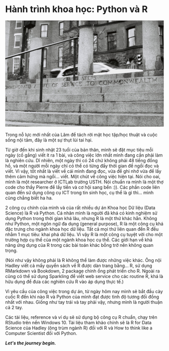 # Hành trình khoa học: Python và R

![My Banner](../img/banner.JPG "this is my favorite photo from Boston, MA, USA")

Trong nỗ lực mới nhất của Lâm để tách rời mặt học tập/học thuật và cuộc sống nội tâm, đây là một sự thụt lùi tai hại.

Từ giờ đến khi sinh nhật 23 tuổi của bản thân, mình sẽ đặt mục tiêu mỗi ngày (cố gắng) viết ít ra 1 bài, và công việc lớn nhất mình đang cần phải làm là nghiên cứu. Dĩ nhiên, một ngày thì có 24 chứ không phải 48 tiếng đồng hồ, và một người mỗi ngày chỉ có thể có từng đấy thời gian để ngồi đọc và viết. Vì vậy, tốt nhất là viết về cái mình đang đọc, vừa để ghi nhớ vừa để lấy thêm cảm hứng mà ngồi... viết. Một chút về công việc hiện tại. Nói cho oai, mình là một researcher ở ICTLab trường USTH. Nói chuẩn ra mình là một thợ code cho thầy Pierre để lấy tiền và cơ hội sang bển :)). Các phần code liên quan đến sử dụng công cụ ICT trong tin sinh học, cụ thể là gì thì... mình cũng chẳng biết ha ha.

2 công cụ chính của mình và của rất nhiều dự án Khoa học Dữ liệu (Data Science) là R và Python. Cá nhân mình là người đã khá có kinh nghiệm sử dụng Python trong thời gian khá lâu, nhưng R là một thứ khác hẳn. Không như Python, một ngôn ngữ đa dụng (general purpose), R là một công cụ khá đặc trưng cho ngành khoa học dữ liệu. Tất cả mọi thứ liên quan đển R đều nhằm 1 mục tiêu: khai phá dữ liệu. Vì vậy R là một công cụ tuyệt vời cho một trường hợp cụ thể của một ngành khoa học cụ thể. Các giới hạn về khả năng ứng dụng của R trong các bài toán khác bỗng trở nên không quan trọng.

(Nói như vậy không phải là R không thể làm được những việc khác. Ông nội Hadley viết cả mấy quyển sách về R được dàn trang bằng... R, sử dụng RMarkdown và Bookdown, 2 package chính ổng phát triển cho R. Ngoài ra cũng có thể sử dụng Sparkling để viết web service cho các routine R, khá là hữu dụng để đưa các nghiên cứu R vào áp dụng thực tế.)

Vì yêu cầu của công việc trong dự án, từ ngày hôm nay mình sẽ bắt đầu cày cuốc R đến khi nào R và Python của mình đạt được tình độ tương đối đồng nhất với nhau. Giống như tay trái và tay phải vậy, nhưng mình là người thuận cả 2 tay.

Các tài liệu, reference và ví dụ sẽ sử dụng bộ công cụ R chuẩn, chạy trên RStudio trên nền Windows 10. Tài liệu tham khảo chính sẽ là R for Data Science của Hadley (ông trùm ngành R) đối với R và How to think like a Computer Scientist đối với Python.

***Let's the journey begin.***